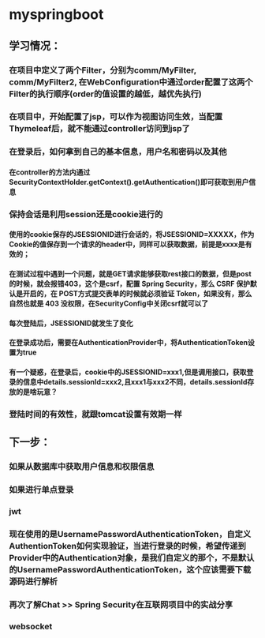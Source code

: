 # myspringboot
## 学习情况：
### 在项目中定义了两个Filter，分别为comm/MyFilter, comm/MyFilter2, 在WebConfiguration中通过order配置了这两个Filter的执行顺序(order的值设置的越低，越优先执行)
### 在项目中，开始配置了jsp，可以作为视图访问生效，当配置Thymeleaf后，就不能通过controller访问到jsp了
### 在登录后，如何拿到自己的基本信息，用户名和密码以及其他
#### 在controller的方法内通过SecurityContextHolder.getContext().getAuthentication()即可获取到用户信息
### 保持会话是利用session还是cookie进行的
#### 使用的cookie保存的JSESSIONID进行会话的，将JSESSIONID=XXXXX，作为Cookie的值保存到一个请求的header中，同样可以获取数据，前提是xxxx是有效的；
#### 在测试过程中遇到一个问题，就是GET请求能够获取rest接口的数据，但是post的时候，就会报错403，这个是csrf，配置 Spring Security，那么 CSRF 保护默认是开启的，在 POST方式提交表单的时候就必须验证 Token，如果没有，那么自然也就是 403 没权限，在SecurityConfig中关闭csrf就可以了
#### 每次登陆后，JSESSIONID就发生了变化
#### 在登录成功后，需要在AuthenticationProvider中，将AuthenticationToken设置为true
#### 有一个疑惑，在登录后，cookie中的JSESSIONID=xxx1,但是调用接口，获取登录的信息中details.sessionId=xxx2,且xxx1与xxx2不同，details.sessionId存放的是啥玩意？
### 登陆时间的有效性，就跟tomcat设置有效期一样

## 下一步：
### 如果从数据库中获取用户信息和权限信息
### 如果进行单点登录
### jwt
### 现在使用的是UsernamePasswordAuthenticationToken，自定义AuthentionToken如何实现验证，当进行登录的时候，希望传递到Provider中的Authentication对象，是我们自定义的那个，不是默认的UsernamePasswordAuthenticationToken，这个应该需要下载源码进行解析
### 再次了解Chat >> Spring Security在互联网项目中的实战分享
### websocket


